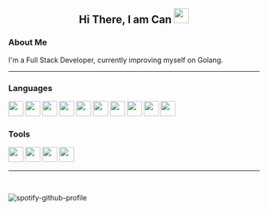 <h2 align="center">Hi There, I am <b>Can <img src="https://emojis.slackmojis.com/emojis/images/1643514062/184/nyancat_big.gif?1643514062" width=30 height=30></b></h2>

<h3>About Me</h3>
<p>I'm a Full Stack Developer, currently improving myself on Golang.</p>
<hr>

<h3>Languages</h3>
<code><img height="30" src="https://img.icons8.com/color/48/000000/golang.png"/></code>
<code><img height="30" src="https://img.icons8.com/color/48/000000/javascript--v1.png"/></code>
<code><img height="30" src="https://img.icons8.com/color/48/000000/typescript--v1.png"/></code>
<code><img height="30" src="https://img.icons8.com/color/48/000000/python.png"/></code>
<code><img height="30" src="https://img.icons8.com/color/48/000000/c-sharp-logo.png"/></code>
<code><img height="30" src="https://img.icons8.com/color/48/000000/html-5--v1.png"/></code>
<code><img height="30" src="https://img.icons8.com/color/48/000000/css3.png"/></code>
<code><img height="30" src="https://img.icons8.com/ultraviolet/40/000000/react--v1.png"/></code>
<code><img height="30" src="https://img.icons8.com/color/48/000000/angularjs.png"/></code>
<code><img height="30" src="https://img.icons8.com/color/48/000000/tailwindcss.png"/></code>

<h3>Tools</h3>
<code><img height="30" src="https://img.icons8.com/color/48/000000/visual-studio--v2.png"/></code>
<code><img height="30" src="https://img.icons8.com/color/48/000000/visual-studio-code-2019.png"/></code>
<code><img height="30" src="https://img.icons8.com/color/48/000000/webstorm.png"/></code>
<code><img height="30" src="https://uxwing.com/wp-content/themes/uxwing/download/brands-and-social-media/postman-icon.png"/></code>

<br>
<hr>
<br>

![spotify-github-profile](https://spotify-github-profile.vercel.app/api/view?uid=k7z3pk7vrvw693cxhz2du8eck&cover_image=true&theme=default&show_offline=false&background_color=121212)
<br>

